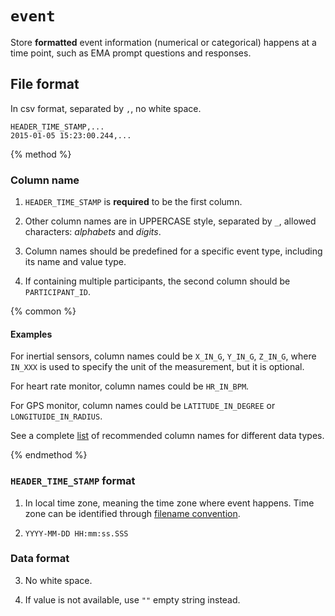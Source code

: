 # `event`

Store **formatted** event information (numerical or categorical) happens at a time point, such as EMA prompt questions and responses.

## File format

In csv format, separated by `,`, no white space.

```
HEADER_TIME_STAMP,...
2015-01-05 15:23:00.244,...
```

{% method %}

### Column name

1. `HEADER_TIME_STAMP` is **required** to be the first column.

2. Other column names are in UPPERCASE style, separated by `_`, allowed characters: *alphabets* and *digits*.

3. Column names should be predefined for a specific event type, including its name and value type.

4. If containing multiple participants, the second column should be `PARTICIPANT_ID`.

{% common %}

#### Examples

For inertial sensors, column names could be `X_IN_G`, `Y_IN_G`, `Z_IN_G`, where `IN_XXX` is used to specify the unit of the measurement, but it is optional.

For heart rate monitor, column names could be `HR_IN_BPM`.

For GPS monitor, column names could be `LATITUDE_IN_DEGREE` or `LONGITUIDE_IN_RADIUS`.

See a complete [list](#) of recommended column names for different data types.

{% endmethod %}

### `HEADER_TIME_STAMP` format

1. In local time zone, meaning the time zone where event happens. Time zone can be identified through [filename convention](#).

2. `YYYY-MM-DD HH:mm:ss.SSS`

### Data format

3. No white space.

4. If value is not available, use `""` empty string instead.




